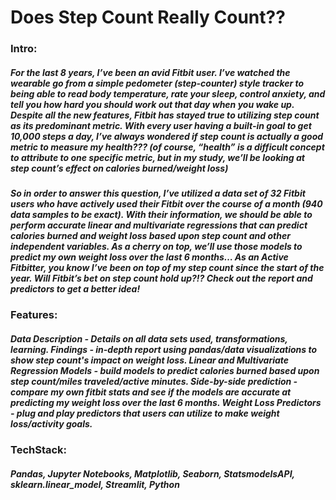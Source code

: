 # Does Step Count Really Count?? 

### Intro: 

##### For the last 8 years, I’ve been an avid Fitbit user. I’ve watched the wearable go from a simple pedometer (step-counter) style tracker to being able to read body temperature, rate your sleep, control anxiety, and tell you how hard you should work out that day when you wake up. Despite all the new features, Fitbit has stayed true to utilizing step count as its predominant metric. With every user having a built-in goal to get 10,000 steps a day, I’ve always wondered if step count is actually a good metric to measure my health??? (of course, “health” is a difficult concept to attribute to one specific metric, but in my study, we’ll be looking at step count’s effect on calories burned/weight loss)

##### So in order to answer this question, I’ve utilized a data set of 32 Fitbit users who have actively used their Fitbit over the course of a month (940 data samples to be exact). With their information, we should be able to perform accurate linear and multivariate regressions that can predict calories burned and weight loss based upon step count and other independent variables. As a cherry on top, we’ll use those models to predict my own weight loss over the last 6 months… As an Active Fitbitter, you know I’ve been on top of my step count since the start of the year. Will Fitbit’s bet on step count hold up?!? Check out the report and predictors to get a better idea!


### Features:

##### Data Description - Details on all data sets used, transformations, learning. Findings - in-depth report using pandas/data visualizations to show step count's impact on weight loss. Linear and Multivariate Regression Models - build models to predict calories burned based upon step count/miles traveled/active minutes. Side-by-side prediction - compare my own fitbit stats and see if the models are accurate at predicting my weight loss over the last 6 months. Weight Loss Predictors - plug and play predictors that users can utilize to make weight loss/activity goals.

### TechStack:

##### Pandas, Jupyter Notebooks, Matplotlib, Seaborn, StatsmodelsAPI, sklearn.linear_model, Streamlit, Python
